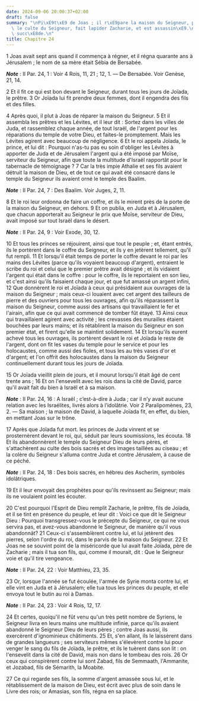 ```yaml
---
date: 2024-09-06 20:00:37+02:00
draft: false
summary: "\nPi\xE9t\xE9 de Joas ; il r\xE9pare la maison du Seigneur, puis il abandonne\
  \ le culte du Seigneur, fait lapider Zacharie, et est assassin\xE9.\nAmasias lui\
  \ succ\xE8de.\n"
title: Chapitre 24
---
```





1 Joas avait sept ans quand il commença à régner, et il régna quarante ans à Jérusalem ; le nom de sa mère était Sébia de Bersabée.

***Note*** :  II Par. 24, 1 : Voir 4 Rois, 11, 21 ; 12, 1. ― De Bersabée. Voir Genèse, 21, 14.

2 Et il fit ce qui est bon devant le Seigneur, durant tous les jours de Joïada, le prêtre. 3 Or Joïada lui fit prendre deux femmes, dont il engendra des fils et des filles.


4 Après quoi, il plut à Joas de réparer la maison du Seigneur. 5 Et il assembla les prêtres et les Lévites, et il leur dit : Sortez dans les villes de Juda, et rassemblez chaque année, de tout Israël, de l'argent pour les réparations du temple de votre Dieu, et faites-le promptement. Mais les Lévites agirent avec beaucoup de négligence. 6 Et le roi appela Joïada, le prince, et lui dit : Pourquoi n'as-tu pas eu soin d'obliger les Lévites à apporter de Juda et de Jérusalem l'argent qui a été imposé par Moïse, serviteur du Seigneur, afin que toute la multitude d'Israël rapportât pour le tabernacle de témoignage ? 7 Car la très impie Athalie et ses fils avaient détruit la maison de Dieu, et de tout ce qui avait été consacré dans le temple du Seigneur ils avaient orné le temple des Baalim.

***Note*** :  II Par. 24, 7 : Des Baalim. Voir Juges, 2, 11.


8 Et le roi leur ordonna de faire un coffre, et ils le mirent près de la porte de la maison du Seigneur, en dehors. 9 Et on publia, en Juda et à Jérusalem, que chacun apporterait au Seigneur le prix que Moïse, serviteur de Dieu, avait imposé sur tout Israël dans le désert.

***Note*** :  II Par. 24, 9 : Voir Exode, 30, 12.

10 Et tous les princes se réjouirent, ainsi que tout le peuple ; et, étant entrés, ils le portèrent dans le coffre du Seigneur, et ils y en jetèrent tellement, qu'il fut rempli. 11 Et lorsqu'il était temps de porter le coffre devant le roi par les mains des Lévites (parce qu'ils voyaient beaucoup d'argent), entraient le scribe du roi et celui que le premier prêtre avait désigné ; et ils vidaient l'argent qui était dans le coffre : pour le coffre, ils le reportaient en son lieu, et c'est ainsi qu'ils faisaient chaque jour, et que fut amassé un argent infini, 12 Que donnèrent le roi et Joïada à ceux qui présidaient aux ouvrages de la maison du Seigneur ; mais ceux-ci louaient avec cet argent des tailleurs de pierre et des ouvriers pour tous les ouvrages, afin qu'ils réparassent la maison du Seigneur, comme aussi des artisans qui travaillaient le fer et l'airain, afin que ce qui avait commencé de tomber fût étayé. 13 Ainsi ceux qui travaillaient agirent avec activité ; les crevasses des murailles étaient bouchées
par leurs mains; et ils rétablirent la maison du Seigneur en son premier état, et firent qu'elle se maintint solidement. 14 Et lorsqu'ils eurent achevé tous les ouvrages, ils portèrent devant le roi et Joïada le reste de l'argent, dont on fit les vases du temple pour le service et pour les holocaustes, comme aussi des fioles, et tous les au très vases d'or et d'argent; et l'on offrit des holocaustes dans la maison du Seigneur continuellement durant tous les jours de Joïada.


15 Or Joïada vieillit plein de jours, et il mourut lorsqu'il était âgé de cent trente ans ; 16 Et on l'ensevelit avec les rois dans la cité de David, parce qu'il avait fait du bien à Israël et à sa maison.

***Note*** :  II Par. 24, 16 : A Israël ; c’est-à-dire à Juda ; car il n’y avait aucune relation avec les Israélites, livrés alors à l’idolâtrie. Voir 2 Paralipomènes, 23, 2. ― Sa maison ; la maison de David, à laquelle Joïada fit, en effet, du bien, en mettant Joas sur le trône.


17 Après que Joïada fut mort. les princes de Juda vinrent et se prosternèrent devant le roi, qui, séduit par leurs soumissions, les écouta. 18 Et ils abandonnèrent le temple du Seigneur Dieu de leurs pères, et s'attachèrent au culte des bois sacrés et des images taillées au ciseau ; et la colère du Seigneur s'alluma contre Juda et contre Jérusalem, à cause de ce péché.

***Note*** :  II Par. 24, 18 : Des bois sacrés, en hébreu des Ascherim, symboles idolâtriques.

19 Et il leur envoyait des prophètes pour qu'ils revinssent au Seigneur; mais ils ne voulaient point les écouter.


20 C'est pourquoi l'Esprit de Dieu remplit Zacharie, le prêtre, fils de Joïada, et il se tint en présence du peuple, et leur dit : Voici ce que dit le Seigneur Dieu : Pourquoi transgressez-vous le précepte du Seigneur, ce qui ne vous servira pas, et avez-vous abandonné le Seigneur, de manière qu'il vous abandonnât? 21 Ceux-ci s'assemblèrent contre lui, et lui jetèrent des pierres, selon l'ordre du roi, dans le parvis de la maison du Seigneur. 22 Et Joas ne se souvint point de la miséricorde que lui avait faite Joïada, père de Zacharie ; mais il tua son fils, qui, comme il mourait, dit : Que le Seigneur voie et qu'il tire vengeance.

***Note*** :  II Par. 24, 22 : Voir Matthieu, 23, 35.


23 Or, lorsque l'année se fut écoulée, l'armée de Syrie monta contre lui, et elle vint en Juda et à Jérusalem; elle tua tous les princes du peuple, et elle envoya tout le butin au roi à Damas.

***Note*** :  II Par. 24, 23 : Voir 4 Rois, 12, 17.

24 Et certes, quoiqu'il ne fût venu qu'un très petit nombre de Syriens, le Seigneur livra en leurs mains une multitude infinie, parce qu'ils avaient abandonné le Seigneur Dieu de leurs pères ; contre Joas aussi, ils exercèrent d'ignominieux châtiments. 25 Et, s'en allant, ils le laissèrent dans de grandes langueurs ; ses serviteurs mêmes s'élevèrent contre lui pour venger le sang du fils de Joïada, le prêtre, et ils le tuèrent dans son lit : on l'ensevelit dans la cité de David, mais non dans le tombeau des rois. 26 Or ceux qui conspirèrent contre lui sont Zabad, fils de Semmaath, l'Ammanite, et Jozabad, fils de Sémarith, la Moabite.


27 Ce qui regarde ses fils, la somme d'argent amassée sous lui, et le rétablissement de la maison de Dieu, est écrit avec plus de soin dans le Livre des rois; or Amasias, son fils, régna en sa place.

